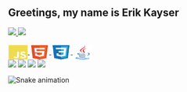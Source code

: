 ## Greetings, my name is Erik Kayser 
 <div>
  <a href="https://github.com/resyakKire">
  <img height="180em" src="https://github-readme-stats.vercel.app/api?username=resyakKire&show_icons=true&include_all_commits=true&count_private=true&theme=dark&title_color#7900DB&text_color#00DB54&icon_color#DB921A&bg_color#0B3019"/>
  <img height="180em" src="https://github-readme-stats.vercel.app/api/top-langs/?username=resyakKire&layout=compact&langs_count=7&theme=dark&title_color#7900DB&text_color#00DB54&icon_color#DB921A&bg_color#0B3019"/>
</div>
 
<div style="display: inline_block"><br>
  <img align="center" alt="Kire-Js" height="30" width="40" src="https://raw.githubusercontent.com/devicons/devicon/master/icons/javascript/javascript-plain.svg">
  <img align="center" alt="Kire-HTML" height="30" width="40" src="https://raw.githubusercontent.com/devicons/devicon/master/icons/html5/html5-original.svg">
  <img align="center" alt="Kire-CSS" height="30" width="40" src="https://raw.githubusercontent.com/devicons/devicon/master/icons/css3/css3-original.svg">
  <img align="center" alt="Kire-Java" height="30" width="40" src="https://raw.githubusercontent.com/devicons/devicon/master/icons/java/java-original.svg">
<!--   <img align="right" alt="Kire-deku" src="https://giphy.com/gifs/hulu-agLzP4BYRPcOY"> -->
</div>
 
<div> 
  <a href="https://www.instagram.com/resyakire/" target="_blank"><img src="https://img.shields.io/badge/-Instagram-%23E4405F?style=for-the-badge&logo=instagram&logoColor=white" target="_blank"></a>
 <a href="https://discord.gg/pDbY76q8Qf" target="_blank"><img src="https://img.shields.io/badge/Discord-7289DA?style=for-the-badge&logo=discord&logoColor=white" target="_blank"></a> 
  <a href = "mailto:erikkayser843@gmail.com"><img src="https://img.shields.io/badge/-Gmail-%23333?style=for-the-badge&logo=gmail&logoColor=white" target="_blank"></a>
  <a href="https://www.linkedin.com/in/erik-kayser-b5228a212/" target="_blank"><img src="https://img.shields.io/badge/-LinkedIn-%230077B5?style=for-the-badge&logo=linkedin&logoColor=white" target="_blank"></a> 
 
  ![Snake animation](https://github.com/resyakKire/resyakKire/blob/output/github-contribution-grid-snake.svg)
 
</div>
